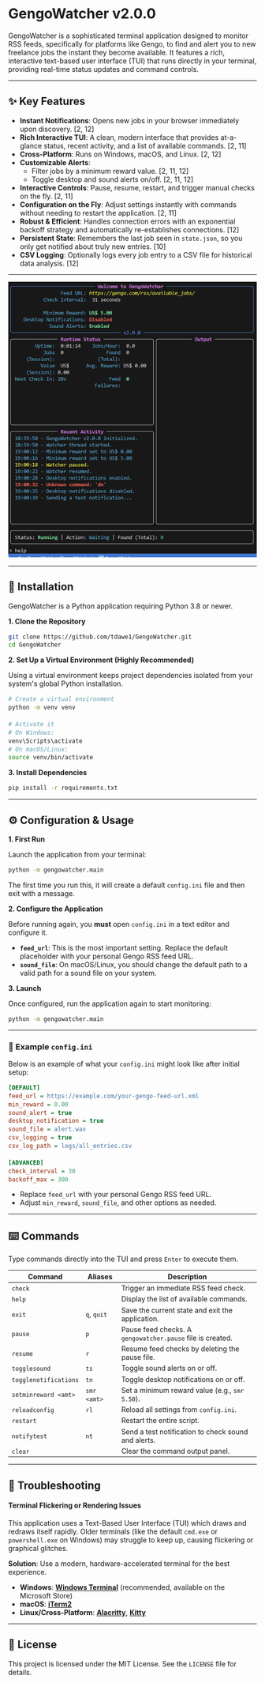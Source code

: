 # GengoWatcher v2.0.0

GengoWatcher is a sophisticated terminal application designed to monitor RSS feeds, specifically for platforms like Gengo, to find and alert you to new freelance jobs the instant they become available. It features a rich, interactive text-based user interface (TUI) that runs directly in your terminal, providing real-time status updates and command controls.

---

## ✨ Key Features

- **Instant Notifications**: Opens new jobs in your browser immediately upon discovery. [2, 12]
- **Rich Interactive TUI**: A clean, modern interface that provides at-a-glance status, recent activity, and a list of available commands. [2, 11]
- **Cross-Platform**: Runs on Windows, macOS, and Linux. [2, 12]
- **Customizable Alerts**:
    - Filter jobs by a minimum reward value. [2, 11, 12]
    - Toggle desktop and sound alerts on/off. [2, 11, 12]
- **Interactive Controls**: Pause, resume, restart, and trigger manual checks on the fly. [2, 11]
- **Configuration on the Fly**: Adjust settings instantly with commands without needing to restart the application. [2, 11]
- **Robust & Efficient**: Handles connection errors with an exponential backoff strategy and automatically re-establishes connections. [12]
- **Persistent State**: Remembers the last job seen in `state.json`, so you only get notified about truly new entries. [10]
- **CSV Logging**: Optionally logs every job entry to a CSV file for historical data analysis. [12]

---

![GengoWatcher TUI Screenshot](assets/tui-screenshot.png)

---

## 🚀 Installation

GengoWatcher is a Python application requiring Python 3.8 or newer.

**1. Clone the Repository**

```bash
git clone https://github.com/tdawe1/GengoWatcher.git
cd GengoWatcher
```

**2. Set Up a Virtual Environment (Highly Recommended)**

Using a virtual environment keeps project dependencies isolated from your system's global Python installation.

```bash
# Create a virtual environment
python -m venv venv

# Activate it
# On Windows:
venv\Scripts\activate
# On macOS/Linux:
source venv/bin/activate
```

**3. Install Dependencies**

```bash
pip install -r requirements.txt
```

---

## ⚙️ Configuration & Usage

**1. First Run**

Launch the application from your terminal:

```bash
python -m gengowatcher.main
```

The first time you run this, it will create a default `config.ini` file and then exit with a message.

**2. Configure the Application**

Before running again, you **must** open `config.ini` in a text editor and configure it.

- **`feed_url`**: This is the most important setting. Replace the default placeholder with your personal Gengo RSS feed URL.
- **`sound_file`**: On macOS/Linux, you should change the default path to a valid path for a sound file on your system.

**3. Launch**

Once configured, run the application again to start monitoring:

```bash
python -m gengowatcher.main
```

---

### 📝 Example `config.ini`

Below is an example of what your `config.ini` might look like after initial setup:

```ini
[DEFAULT]
feed_url = https://example.com/your-gengo-feed-url.xml
min_reward = 0.00
sound_alert = true
desktop_notification = true
sound_file = alert.wav
csv_logging = true
csv_log_path = logs/all_entries.csv

[ADVANCED]
check_interval = 30
backoff_max = 300
```

- Replace `feed_url` with your personal Gengo RSS feed URL.
- Adjust `min_reward`, `sound_file`, and other options as needed.

---

## ⌨️ Commands

Type commands directly into the TUI and press `Enter` to execute them.

| Command               | Aliases      | Description                                                 |
| --------------------- | ------------ | ----------------------------------------------------------- |
| `check`               |              | Trigger an immediate RSS feed check.                        |
| `help`                |              | Display the list of available commands.                     |
| `exit`                | `q`, `quit`  | Save the current state and exit the application.            |
| `pause`               | `p`          | Pause feed checks. A `gengowatcher.pause` file is created.  |
| `resume`              | `r`          | Resume feed checks by deleting the pause file.              |
| `togglesound`         | `ts`         | Toggle sound alerts on or off.                              |
| `togglenotifications` | `tn`         | Toggle desktop notifications on or off.                     |
| `setminreward <amt>`  | `smr <amt>`  | Set a minimum reward value (e.g., `smr 5.50`).              |
| `reloadconfig`        | `rl`         | Reload all settings from `config.ini`.                      |
| `restart`             |              | Restart the entire script.                                  |
| `notifytest`          | `nt`         | Send a test notification to check sound and alerts.         |
| `clear`               |              | Clear the command output panel.                             |

---

## 🐛 Troubleshooting

#### Terminal Flickering or Rendering Issues

This application uses a Text-Based User Interface (TUI) which draws and redraws itself rapidly. Older terminals (like the default `cmd.exe` or `powershell.exe` on Windows) may struggle to keep up, causing flickering or graphical glitches.

**Solution**: Use a modern, hardware-accelerated terminal for the best experience.
-   **Windows**: [**Windows Terminal**](https://aka.ms/terminal) (recommended, available on the Microsoft Store)
-   **macOS**: [**iTerm2**](https://iterm2.com/)
-   **Linux/Cross-Platform**: [**Alacritty**](https://alacritty.org/), [**Kitty**](https://sw.kovidgoyal.net/kitty/)

---

## 📜 License

This project is licensed under the MIT License. See the `LICENSE` file for details.